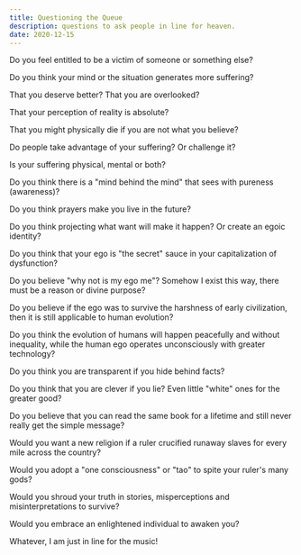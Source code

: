 ```yaml
---
title: Questioning the Queue
description: questions to ask people in line for heaven.
date: 2020-12-15
---
```


Do you feel entitled to be a victim of someone or something else?

Do you think your mind or the situation generates more suffering?

That you deserve better?  That you are overlooked?

That your perception of reality is absolute?

That you might physically die if you are not what you believe?

Do people take advantage of your suffering?  Or challenge it?

Is your suffering physical, mental or both?

Do you think there is a "mind behind the mind" that sees with pureness (awareness)?

Do you think prayers make you live in the future?

Do you think projecting what want will make it happen? Or create an egoic identity?

Do you think that your ego is "the secret" sauce in your capitalization of dysfunction?

Do you believe "why not is my ego me"?  Somehow I exist this way, there must be a reason or divine purpose?

Do you believe if the ego was to survive the harshness of early civilization, then it is still applicable to human evolution?

Do you think the evolution of humans will happen peacefully and without inequality, while the human ego operates unconsciously with greater technology?

Do you think you are transparent if you hide behind facts?

Do you think that you are clever if you lie?  Even little "white" ones for the greater good?

Do you believe that you can read the same book for a lifetime and still never really get the simple message?

Would you want a new religion if a ruler crucified runaway slaves for every mile across the country?

Would you adopt a "one consciousness" or "tao" to spite your ruler's many gods?

Would you shroud your truth in stories, misperceptions and misinterpretations to survive?

Would you embrace an enlightened individual to awaken you?

Whatever, I am just in line for the music!


